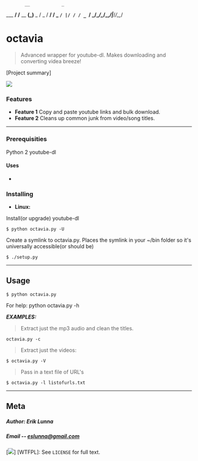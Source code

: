            __            _     
 ___  ____/ /____ __  __(_)__ _
/ _ \/ __/ __/ _ `/ |/ / / _ `/
\___/\__/\__/\_,_/|___/_/\_,_/ 
                               
# octavia
> Advanced wrapper for youtube-dl. Makes downloading and converting videa breeze!


[Project summary]

![](screenshot.png)

### Features
- **Feature 1** Copy and paste youtube links and bulk download.
- **Feature 2** Cleans up common junk from video/song titles.

---

### Prerequisities
Python 2
youtube-dl

#### Uses
* 


### Installing
- **Linux:**

Install(or upgrade) youtube-dl
```
$ python octavia.py -U
```

Create a symlink to octavia.py. Places the symlink in your ~/bin folder so it's universally accessible(or should be)

```
$ ./setup.py
```

---

## Usage
```
$ python octavia.py
```
For help: python octavia.py -h

***EXAMPLES:***
> Extract just the mp3 audio and clean the titles.
```
octavia.py -c
```

> Extract just the videos:
```
$ octavia.py -V
```

> Pass in a text file of URL's
```
$ octavia.py -l listofurls.txt
```

---


## Meta
##### Author: Erik Lunna
##### Email -- eslunna@gmail.com

[![](http://img.shields.io/badge/license-WTFPL-blue.svg)]
[WTFPL]: See ``LICENSE`` for full text.
